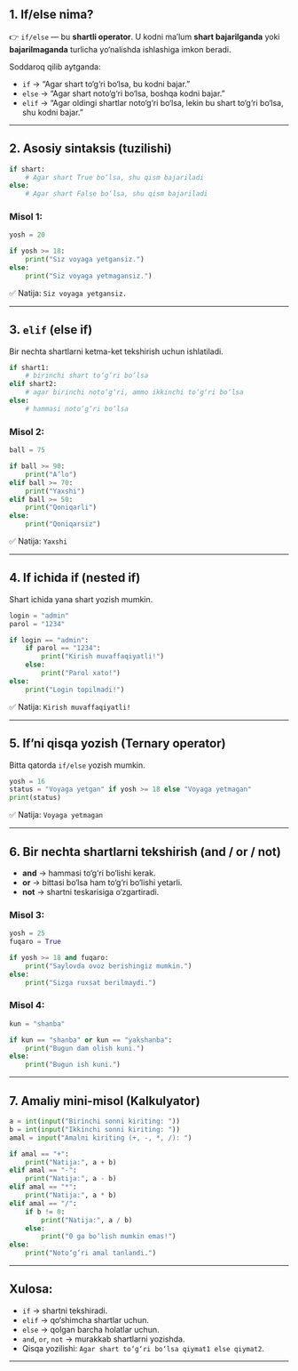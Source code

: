 
## 1. If/else nima?

👉 `if/else` — bu **shartli operator**. U kodni ma’lum **shart bajarilganda** yoki **bajarilmaganda** turlicha yo‘nalishda ishlashiga imkon beradi.

Soddaroq qilib aytganda:

* `if` → “Agar shart to‘g‘ri bo‘lsa, bu kodni bajar.”
* `else` → “Agar shart noto‘g‘ri bo‘lsa, boshqa kodni bajar.”
* `elif` → “Agar oldingi shartlar noto‘g‘ri bo‘lsa, lekin bu shart to‘g‘ri bo‘lsa, shu kodni bajar.”

---

## 2. Asosiy sintaksis (tuzilishi)

```python
if shart:
    # Agar shart True bo‘lsa, shu qism bajariladi
else:
    # Agar shart False bo‘lsa, shu qism bajariladi
```

### Misol 1:

```python
yosh = 20

if yosh >= 18:
    print("Siz voyaga yetgansiz.")
else:
    print("Siz voyaga yetmagansiz.")
```

✅ Natija: `Siz voyaga yetgansiz.`

---

## 3. `elif` (else if)

Bir nechta shartlarni ketma-ket tekshirish uchun ishlatiladi.

```python
if shart1:
    # birinchi shart to‘g‘ri bo‘lsa
elif shart2:
    # agar birinchi noto‘g‘ri, ammo ikkinchi to‘g‘ri bo‘lsa
else:
    # hammasi noto‘g‘ri bo‘lsa
```

### Misol 2:

```python
ball = 75

if ball >= 90:
    print("A’lo")
elif ball >= 70:
    print("Yaxshi")
elif ball >= 50:
    print("Qoniqarli")
else:
    print("Qoniqarsiz")
```

✅ Natija: `Yaxshi`

---

## 4. If ichida if (nested if)

Shart ichida yana shart yozish mumkin.

```python
login = "admin"
parol = "1234"

if login == "admin":
    if parol == "1234":
        print("Kirish muvaffaqiyatli!")
    else:
        print("Parol xato!")
else:
    print("Login topilmadi!")
```

✅ Natija: `Kirish muvaffaqiyatli!`

---

## 5. If’ni qisqa yozish (Ternary operator)

Bitta qatorda `if/else` yozish mumkin.

```python
yosh = 16
status = "Voyaga yetgan" if yosh >= 18 else "Voyaga yetmagan"
print(status)
```

✅ Natija: `Voyaga yetmagan`

---

## 6. Bir nechta shartlarni tekshirish (and / or / not)

* **and** → hammasi to‘g‘ri bo‘lishi kerak.
* **or** → bittasi bo‘lsa ham to‘g‘ri bo‘lishi yetarli.
* **not** → shartni teskarisiga o‘zgartiradi.

### Misol 3:

```python
yosh = 25
fuqaro = True

if yosh >= 18 and fuqaro:
    print("Saylovda ovoz berishingiz mumkin.")
else:
    print("Sizga ruxsat berilmaydi.")
```

### Misol 4:

```python
kun = "shanba"

if kun == "shanba" or kun == "yakshanba":
    print("Bugun dam olish kuni.")
else:
    print("Bugun ish kuni.")
```

---

## 7. Amaliy mini-misol (Kalkulyator)

```python
a = int(input("Birinchi sonni kiriting: "))
b = int(input("Ikkinchi sonni kiriting: "))
amal = input("Amalni kiriting (+, -, *, /): ")

if amal == "+":
    print("Natija:", a + b)
elif amal == "-":
    print("Natija:", a - b)
elif amal == "*":
    print("Natija:", a * b)
elif amal == "/":
    if b != 0:
        print("Natija:", a / b)
    else:
        print("0 ga bo‘lish mumkin emas!")
else:
    print("Noto‘g‘ri amal tanlandi.")
```

---

## Xulosa:

* `if` → shartni tekshiradi.
* `elif` → qo‘shimcha shartlar uchun.
* `else` → qolgan barcha holatlar uchun.
* `and`, `or`, `not` → murakkab shartlarni yozishda.
* Qisqa yozilishi: `Agar shart to‘g‘ri bo‘lsa qiymat1 else qiymat2`.

---